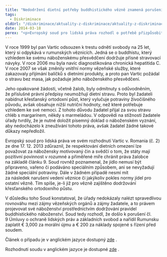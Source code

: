 ```yaml
---
title: "Nedodržení dietní potřeby buddhistického vězně znamená porušení čl. 9 Úmluvy o ochraně lidských práv a základních svobod"
tags:
  - Diskriminace
oldUrl: "/diskriminace/aktuality-z-diskriminace/aktuality-z-diskriminace-2014/nedodrzeni-dietni-potreby-buddhistickeho-vezne-znamena-poruseni-cl-9-umluvy-o-ochrane/"
date: 2014-03-18
perex: "<p>Evropský soud pro lidská práva rozhodl o potřebě přizpůsobit se stravovacím potřebám vězňů s náboženským přesvědčením. V opačném případě se jedná o diskriminaci z důvodu náboženského vyznání.</p>"
---
```


<!-- imported from the old website -->

<p class="align-blok">V roce 1999 byl pan Vartic odsouzen k trestu odnětí svobody na 25 let, který si odpykává v rumunských věznicích. Jedná se o buddhistu, který vzhledem ke svému náboženskému přesvědčení dodržuje přísné stravovací návyky. V roce 2006 mu byla navíc diagnostikována chronická hepatitida C. V roce 2007 se však změnily vnitřní normy vězeňské služby, které zakazovaly přijímání balíčků s dietními produkty, a proto pan Vartic požádal o stravu bez masa, jak požaduje jeho náboženského přesvědčení. </p><p class="align-blok">Jeho opakované žádosti, včetně žalob, byly odmítnuty s odůvodněním, že příslušné právní předpisy neumožňují dietní stravu. Proto byl žadateli nabídnut křesťanský ortodoxní půst, který vylučuje potraviny živočišného původu, avšak obsahuje nižší nutriční hodnoty, než které potřebuje vzhledem ke své nemoci. Z tohoto důvodu žadatel přijal za svou stravu chléb s margarínem, někdy s marmeládou. V odpovědi na stížnosti žadatele úřady tvrdily, že je nutné doložit písemný doklad o náboženském vyznání, aby nedocházelo k zneužívání tohoto práva, avšak žadatel žádné takové důkazy nepředložil.</p><p class="align-blok">Evropský soud pro lidská práva ve svém rozhodnutí Vartic v. Romania (č. 2) ze dne 17. 12. 2013 zdůraznil, že respektování dietních omezení lze považovat za nábožensky motivovaný čin a svědčí o tom, že státy mají pozitivní povinnost v rozumné a přiměřené míře chránit práva žalobce na základě článku 9. Soud rovněž poznamenal, že jídlo nemusí být připraveno, vařeno či podáváno speciálním způsobem, ani se nevyžadují žádné speciální potraviny. Dále v žádném případě nesmí mít za následek narušení vedení věznice či jakýkoliv pokles normy jídel pro ostatní vězně. Tím spíše, je-li již pro vězně zajištěno dodržování křesťanského ortodoxního půstu.</p><p class="align-blok">V důsledku toho Soud konstatoval, že úřady nedokázaly nalézt spravedlivou rovnováhu mezi zájmy vězeňských orgánů a zájmy žadatele, a to právem projevovat své náboženství prostřednictvím dodržování pravidel buddhistického náboženství. Soud tedy rozhodl, že došlo k porušení čl. 9 Úmluvy o ochraně lidských práv a základních svobod a nařídil Rumunsku zaplatit € 3,000 za morální újmu a € 200 za náklady spojené s řízení před soudem.</p><p>Článek o případu je v anglickém jazyce dostupný <a title="Otevření do nového okna" href="http://www.non-discrimination.net/content/media/RO-112-Flash%20Report-%20ECtHR%20Vartic%20v%20Ro.pdf" target="_blank">zde</a> .</p><p>Rozhodnutí soudu v anglickém jazyce je dostupné <a title="Otevření do nového okna" href="http://hudoc.echr.coe.int/sites/eng/pages/search.aspx?i=001-139275" target="_blank">zde</a> .</p>
